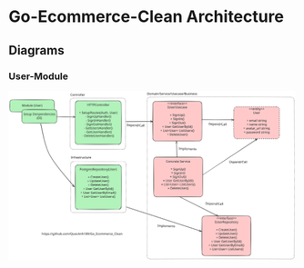 # Go-Ecommerce-Clean Architecture

## Diagrams
### User-Module
![](docs/static/user_module.excalidraw.svg)